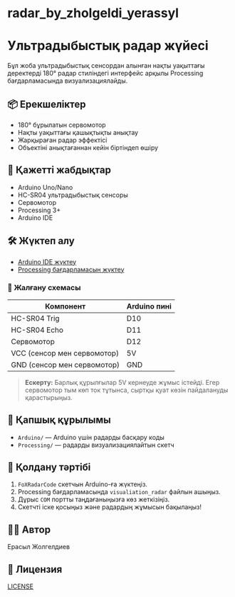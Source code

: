 # radar_by_zholgeldi_yerassyl  
# Ультрадыбыстық радар жүйесі

Бұл жоба ультрадыбыстық сенсордан алынған нақты уақыттағы деректерді 180° радар стиліндегі интерфейс арқылы Processing бағдарламасында визуализациялайды.

## 📦 Ерекшеліктер
- 180° бұрылатын сервомотор
- Нақты уақыттағы қашықтықты анықтау
- Жарқыраған радар эффектісі
- Объектіні анықтағаннан кейін біртіндеп өшіру

## 🧰 Қажетті жабдықтар
- Arduino Uno/Nano
- HC-SR04 ультрадыбыстық сенсоры
- Сервомотор
- Processing 3+
- Arduino IDE

## 🛠 Жүктеп алу

- [Arduino IDE жүктеу](https://www.arduino.cc/en/software)
- [Processing бағдарламасын жүктеу](https://processing.org/download/)

### 🔌 Жалғану схемасы

| Компонент       | Arduino пині     |
|------------------|------------------|
| HC-SR04 Trig     | D10              |
| HC-SR04 Echo     | D11              |
| Сервомотор       | D12              |
| VCC (сенсор мен сервомотор) | 5V |
| GND (сенсор мен сервомотор) | GND |

> **Ескерту:** Барлық құрылғылар 5V кернеуде жұмыс істейді. Егер сервомотор тым көп ток тұтынса, сыртқы қуат көзін пайдалануды қарастырыңыз.

## 📂 Қапшық құрылымы
- `Arduino/` — Arduino үшін радарды басқару коды
- `Processing/` — радарды визуализациялайтын скетч

## 🔌 Қолдану тәртібі
1. `FoXRadarCode` скетчын Arduino-ға жүктеңіз.
2. Processing бағдарламасында `visualiation_radar` файлын ашыңыз.
3. Дұрыс `COM` портты таңдағаныңызға көз жеткізіңіз.
4. Скетчті іске қосыңыз және радардың жұмысын бақылаңыз!

## 🧑‍💻 Автор
Ерасыл Жолгелдиев

## 📄 Лицензия
[LICENSE](./LICENSE)
